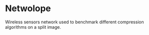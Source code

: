 # Netwolope
Wireless sensors network used to benchmark different compression algorithms on a split image.

